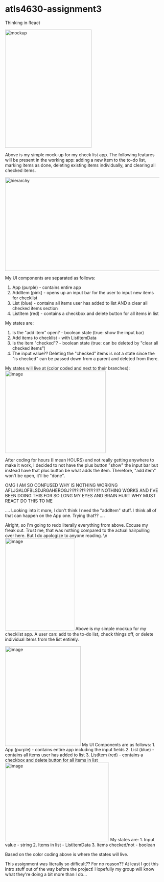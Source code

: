 # atls4630-assignment3
Thinking in React

<img width="282" height="385" alt="mockup" src="https://github.com/user-attachments/assets/140a8182-cab2-4e0a-b9d7-c80580cca17d" />

Above is my simple mock-up for my check list app. The following features will be present in the working app: adding a new item to the to-do list, marking items as done, deleting existing items individually, and clearing all checked items.

<img width="565.33" height="305" alt="hierarchy" src="https://github.com/user-attachments/assets/078c7ebb-5831-42f6-b54e-48e209063b29" />

My UI components are separated as follows:
1. App (purple) - contains entire app
2. AddItem (pink) - opens up an input bar for the user to input new items for checklist
3. List (blue) - contains all items user has added to list AND a clear all checked items section
4. ListItem (red) - contains a checkbox and delete button for all items in list


My states are:
1. Is the "add item" open? - boolean state (true: show the input bar)
2. Add items to checklist - with ListItemData
3. Is the item "checked"? - boolean state (true: can be deleted by "clear all checked items")
4. The input value??
Deleting the "checked" items is not a state since the "is checked" can be passed down from a parent and deleted from there.

My states will live at (color coded and next to their branches):
<img width="328" height="268.33" alt="image" src="https://github.com/user-attachments/assets/1324a33b-1bb5-49c0-a58b-3d1e6a27497e" />


After coding for hours (I mean HOURS) and not really getting anywhere to make it work, I decided to not have the plus button "show" the input bar but instead have that plus button be what adds the item. Therefore, "add item" won't be open, it'll be "done".

OMG I AM SO CONFUSED WHY IS NOTHING WORKING AFLJGALOFBLSDJRGAHEROGJ?!?!?!?!?!?!?!?!!? NOTHING WORKS AND I'VE BEEN DOING THIS FOR SO LONG MY EYES AND BRAIN HURT WHY MUST REACT DO THIS TO ME

....
Looking into it more, I don't think I need the "addItem" stuff. I think all of that can happen on the App one. Trying that??
....

Alright, so I'm going to redo literally everything from above. Excuse my freak out. Trust me, that was nothing compared to the actual hairpulling over here. But I do apologize to anyone reading.
\n
<img width="226" height="300.33" alt="image" src="https://github.com/user-attachments/assets/eae340b8-e026-40f1-b3b3-9504458bcec0" />
Above is my simple mockup for my checklist app. A user can: add to the to-do list, check things off, or delete individual items from the list entirely.


<img width="247" height="325.66" alt="image" src="https://github.com/user-attachments/assets/a294cf35-4702-4061-863c-985088473d64" />
My UI Components are as follows:
1. App (purple) - contains entire app including the input fields
2. List (blue) - contains all items user has added to list
3. ListItem (red) - contains a checkbox and delete button for all items in list


<img width="339.33" height="255.66" alt="image" src="https://github.com/user-attachments/assets/60e6bf9b-93a5-49be-9190-3e4a60602774" />
My states are:
1. Input value - string
2. Items in list - ListItemData
3. Items checked/not - boolean

Based on the color coding above is where the states will live.

This assignment was literally so difficult?? For no reason?? At least I got this intro stuff out of the way before the project! Hopefully my group will know what they're doing a bit more than I do...
